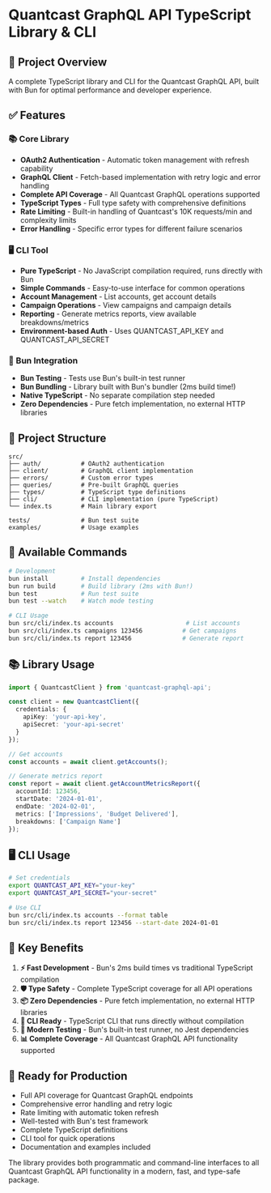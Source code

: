 # Quantcast GraphQL API TypeScript Library & CLI

## 🚀 **Project Overview**

A complete TypeScript library and CLI for the Quantcast GraphQL API, built with Bun for optimal performance and developer experience.

## ✅ **Features**

### **📚 Core Library**
- **OAuth2 Authentication** - Automatic token management with refresh capability
- **GraphQL Client** - Fetch-based implementation with retry logic and error handling
- **Complete API Coverage** - All Quantcast GraphQL operations supported
- **TypeScript Types** - Full type safety with comprehensive definitions
- **Rate Limiting** - Built-in handling of Quantcast's 10K requests/min and complexity limits
- **Error Handling** - Specific error types for different failure scenarios

### **🖥️ CLI Tool**
- **Pure TypeScript** - No JavaScript compilation required, runs directly with Bun
- **Simple Commands** - Easy-to-use interface for common operations
- **Account Management** - List accounts, get account details
- **Campaign Operations** - View campaigns and campaign details
- **Reporting** - Generate metrics reports, view available breakdowns/metrics
- **Environment-based Auth** - Uses QUANTCAST_API_KEY and QUANTCAST_API_SECRET

### **🧪 Bun Integration**
- **Bun Testing** - Tests use Bun's built-in test runner
- **Bun Bundling** - Library built with Bun's bundler (2ms build time!)
- **Native TypeScript** - No separate compilation step needed
- **Zero Dependencies** - Pure fetch implementation, no external HTTP libraries

## 📁 **Project Structure**

```
src/
├── auth/           # OAuth2 authentication
├── client/         # GraphQL client implementation  
├── errors/         # Custom error types
├── queries/        # Pre-built GraphQL queries
├── types/          # TypeScript type definitions
├── cli/            # CLI implementation (pure TypeScript)
└── index.ts        # Main library export

tests/              # Bun test suite
examples/           # Usage examples
```

## 🔧 **Available Commands**

```bash
# Development
bun install         # Install dependencies
bun run build       # Build library (2ms with Bun!)
bun test            # Run test suite
bun test --watch    # Watch mode testing

# CLI Usage
bun src/cli/index.ts accounts                    # List accounts
bun src/cli/index.ts campaigns 123456           # Get campaigns
bun src/cli/index.ts report 123456              # Generate report
```

## 📚 **Library Usage**

```typescript
import { QuantcastClient } from 'quantcast-graphql-api';

const client = new QuantcastClient({
  credentials: {
    apiKey: 'your-api-key',
    apiSecret: 'your-api-secret'
  }
});

// Get accounts
const accounts = await client.getAccounts();

// Generate metrics report
const report = await client.getAccountMetricsReport({
  accountId: 123456,
  startDate: '2024-01-01',
  endDate: '2024-02-01',
  metrics: ['Impressions', 'Budget Delivered'],
  breakdowns: ['Campaign Name']
});
```

## 🖥️ **CLI Usage**

```bash
# Set credentials
export QUANTCAST_API_KEY="your-key"
export QUANTCAST_API_SECRET="your-secret"

# Use CLI
bun src/cli/index.ts accounts --format table
bun src/cli/index.ts report 123456 --start-date 2024-01-01
```

## 🎯 **Key Benefits**

1. **⚡ Fast Development** - Bun's 2ms build times vs traditional TypeScript compilation
2. **🛡️ Type Safety** - Complete TypeScript coverage for all API operations  
3. **📦 Zero Dependencies** - Pure fetch implementation, no external HTTP libraries
4. **🔧 CLI Ready** - TypeScript CLI that runs directly without compilation
5. **🧪 Modern Testing** - Bun's built-in test runner, no Jest dependencies
6. **📊 Complete Coverage** - All Quantcast GraphQL API functionality supported

## 🎉 **Ready for Production**

- Full API coverage for Quantcast GraphQL endpoints
- Comprehensive error handling and retry logic
- Rate limiting with automatic token refresh
- Well-tested with Bun's test framework
- Complete TypeScript definitions
- CLI tool for quick operations
- Documentation and examples included

The library provides both programmatic and command-line interfaces to all Quantcast GraphQL API functionality in a modern, fast, and type-safe package.